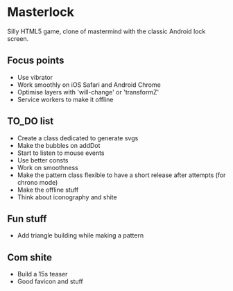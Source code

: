 # Masterlock

Silly HTML5 game, clone of mastermind with the classic Android lock screen.

## Focus points

- Use vibrator
- Work smoothly on iOS Safari and Android Chrome
- Optimise layers with 'will-change' or 'transformZ'
- Service workers to make it offline

## TO_DO list

- Create a class dedicated to generate svgs
- Make the bubbles on addDot
- Start to listen to mouse events
- Use better consts
- Work on smoothness
- Make the pattern class flexible to have a short release after attempts (for chrono mode)
- Make the offline stuff
- Think about iconography and shite


## Fun stuff

- Add triangle building while making a pattern


## Com shite

- Build a 15s teaser
- Good favicon and stuff
